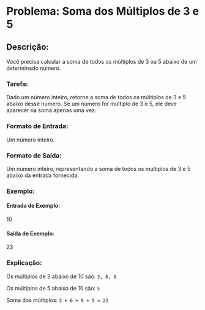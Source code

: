 # Problema: Soma dos Múltiplos de 3 e 5

## Descrição:
Você precisa calcular a soma de todos os múltiplos de 3 ou 5 abaixo de um determinado número.

### Tarefa:
Dado um número inteiro, retorne a soma de todos os múltiplos de 3 e 5 abaixo desse número. Se um número for múltiplo de 3 e 5, ele deve aparecer na soma apenas uma vez.

### Formato de Entrada:
Um número inteiro.

### Formato de Saída:
Um número inteiro, representando a soma de todos os múltiplos de 3 e 5 abaixo da entrada fornecida.

### Exemplo:

#### Entrada de Exemplo:

10

#### Saída de Exemplo:

23

### Explicação:
Os múltiplos de 3 abaixo de 10 são: `3, 6, 9`

Os múltiplos de 5 abaixo de 10 são: `5`

Soma dos múltiplos: `3 + 6 + 9 + 5 = 23`

